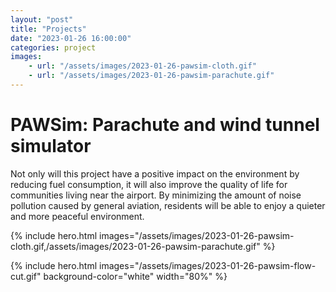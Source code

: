 ```yaml
---
layout: "post"
title: "Projects"
date: "2023-01-26 16:00:00"
categories: project
images:
    - url: "/assets/images/2023-01-26-pawsim-cloth.gif"
    - url: "/assets/images/2023-01-26-pawsim-parachute.gif"
---
```





# PAWSim: Parachute and wind tunnel simulator

Not only will this project have a positive impact on the environment by reducing fuel consumption, it will also improve the quality of life for communities living near the airport. By minimizing the amount of noise pollution caused by general aviation, residents will be able to enjoy a quieter and more peaceful environment.

{% include hero.html images="/assets/images/2023-01-26-pawsim-cloth.gif,/assets/images/2023-01-26-pawsim-parachute.gif" %}


{% include hero.html images="/assets/images/2023-01-26-pawsim-flow-cut.gif" background-color="white" width="80%" %}
